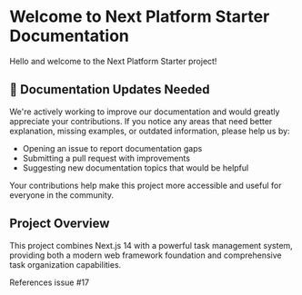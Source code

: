 
# Welcome to Next Platform Starter Documentation

Hello and welcome to the Next Platform Starter project! 

## 📝 Documentation Updates Needed

We're actively working to improve our documentation and would greatly appreciate your contributions. If you notice any areas that need better explanation, missing examples, or outdated information, please help us by:

- Opening an issue to report documentation gaps
- Submitting a pull request with improvements
- Suggesting new documentation topics that would be helpful

Your contributions help make this project more accessible and useful for everyone in the community.

## Project Overview

This project combines Next.js 14 with a powerful task management system, providing both a modern web framework foundation and comprehensive task organization capabilities.

References issue #17
